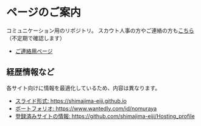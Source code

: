 # ページのご案内
コミュニケーション用のリポジトリ。
スカウト人事の方やご連絡の方も[こちら](https://github.com/shimajima-eiji/appointment/discussions/1)（不定期で確認します）

- [ご連絡用ページ](https://github.com/shimajima-eiji/appointment/discussions/1)

## 経歴情報など
各サイト向けに情報を最適化しているため、内容は異なります。

- [スライド形式: ](https://shimajima-eiji.github.io)https://shimajima-eiji.github.io
- [ポートフォリオ: ](https://www.wantedly.com/id/nomuraya)https://www.wantedly.com/id/nomuraya
- [登録済みサイトの情報: ](https://github.com/shimajima-eiji/Hosting_profile)https://github.com/shimajima-eiji/Hosting_profile
